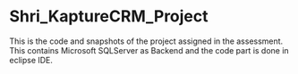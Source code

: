# Shri_KaptureCRM_Project
This is the code and snapshots of the project assigned in the assessment.
This contains Microsoft SQLServer as Backend and the code part is done in eclipse IDE.
